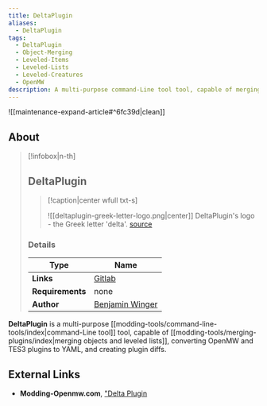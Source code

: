 ```yaml
---
title: DeltaPlugin
aliases:
  - DeltaPlugin
tags:
  - DeltaPlugin
  - Object-Merging
  - Leveled-Items
  - Leveled-Lists
  - Leveled-Creatures
  - OpenMW
description: A multi-purpose command-Line tool tool, capable of merging objects and leveled lists, converting OpenMW and TES3 plugins to YAML, and creating plugin diffs.
---
```



![[maintenance-expand-article#^6fc39d|clean]]

## About

> [!infobox|n-th]
> 
> ## DeltaPlugin
> 
> > [!caption|center wfull txt-s]
> > 
> > ![[deltaplugin-greek-letter-logo.png|center]]
> > DeltaPlugin's logo - the Greek letter 'delta'.
> > [source](https://gitlab.com/uploads/-/system/project/avatar/18372672/Greek_lc_delta.png)
> 
> ### Details
> 
> | Type | Name |
> | --- | --- |
> | **Links** | [Gitlab](https://gitlab.com/bmwinger/delta-plugin) |
> | **Requirements** | none |
> | **Author** | [Benjamin Winger](https://gitlab.com/bmwinger) |

**DeltaPlugin** is a multi-purpose [[modding-tools/command-line-tools/index|command-Line tool]] tool, capable of [[modding-tools/merging-plugins/index|merging objects and leveled lists]], converting OpenMW and TES3 plugins to YAML, and creating plugin diffs. 

## External Links

- **Modding-Openmw.com**, ["Delta Plugin](https://modding-openmw.com/mods/delta-plugin/)